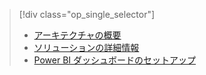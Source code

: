 > [!div class="op_single_selector"]
> * [アーキテクチャの概要](../articles/machine-learning/team-data-science-process/cortana-analytics-playbook-vehicle-telemetry.md)
> * [ソリューションの詳細情報](../articles/machine-learning/team-data-science-process/cortana-analytics-playbook-vehicle-telemetry-deep-dive.md)
> * [Power BI ダッシュボードのセットアップ](../articles/machine-learning/team-data-science-process/cortana-analytics-playbook-vehicle-telemetry-powerbi.md)
> 
> 


